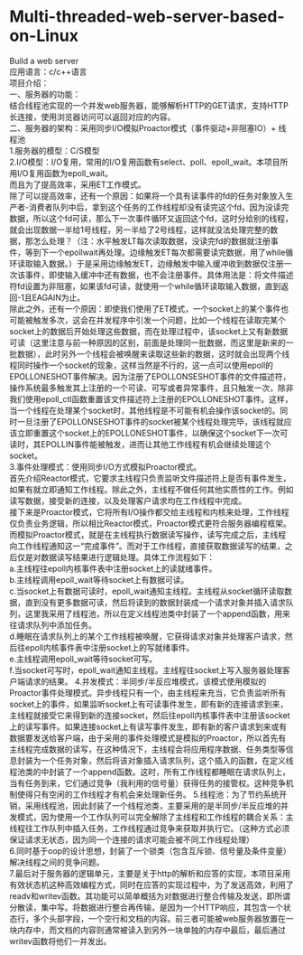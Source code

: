 # Multi-threaded-web-server-based-on-Linux  
Build a web server  
应用语言：c/c++语言  
项目介绍：  
一、服务器的功能：  
结合线程池实现的一个并发web服务器，能够解析HTTP的GET请求，支持HTTP长连接，使用浏览器访问可以返回对应的内容。  
二、服务器的架构：采用同步I/O模拟Proactor模式（事件驱动+非阻塞IO）+ 线程池  
1.服务器的模型：C/S模型  
2.I/O模型：I/O复用，常用的I/O复用函数有select、poll、epoll_wait。本项目所用I/O复用函数为epoll_wait。  
而且为了提高效率，采用ET工作模式。  
除了可以提高效率，还有一个原因：如果将一个具有读事件的fd的任务对象放入生产者-消费者队列中后，拿到这个任务的工作线程却没有读完这个fd，因为没读完数据，所以这个fd可读，那么下一次事件循环又返回这个fd，这时分给别的线程，就会出现数据一半给1号线程，另一半给了2号线程，这样就没法处理完整的数据，那怎么处理？（注：水平触发LT每次读取数据，没读完fd的数据就注册事件，等到下一个epollwait再处理。边缘触发ET每次都需要读完数据，用了while循环读取输入数据。）于是采用边缘触发ET，边缘触发中输入缓冲收到数据仅注册一次该事件，即使输入缓冲中还有数据，也不会注册事件。具体用法是：将文件描述符fd设置为非阻塞，如果该fd可读，就使用一个while循环读取输入数据，直到返回-1且EAGAIN为止。        
除此之外，还有一个原因：即使我们使用了ET模式，一个socket上的某个事件也可能被触发多次，这会在并发程序中引发一个问题，比如一个线程在读取完某个socket上的数据后开始处理这些数据，而在处理过程中，该socket上又有新数据可读（这里注意与前一种原因的区别，前面是处理同一批数据，而这里是新来的一批数据），此时另外一个线程会被唤醒来读取这些新的数据，这时就会出现两个线程同时操作一个socket的现象，这样当然是不行的，这一点可以使用epoll的EPOLLONESHOT事件解决。因为注册了EPOLLONSESHOT事件的文件描述符，操作系统最多触发其上注册的一个可读、可写或者异常事件，且只触发一次，除非我们使用epoll_ctl函数重置该文件描述符上注册的EPOLLONESHOT事件。这样，当一个线程在处理某个socket时，其他线程是不可能有机会操作该socket的。同时一旦注册了EPOLLONSESHOT事件的socket被某个线程处理完毕，该线程就应该立即重置这个socket上的EPOLLONESHOT事件，以确保这个socket下一次可读时，其EPOLLIN事件能被触发，进而让其他工作线程有机会继续处理这个socket。  
3.事件处理模式：使用同步I/O方式模拟Proactor模式。  
  首先介绍Reactor模式，它要求主线程只负责监听文件描述符上是否有事件发生，如果有就立即通知工作线程。除此之外，主线程不做任何其他实质性的工作。例如读写数据，接受新的连接，以及处理客户请求均在工作线程中完成。  
  接下来是Proactor模式，它将所有I/O操作都交给主线程和内核来处理，工作线程仅负责业务逻辑，所以相比Reactor模式，Proactor模式更符合服务器编程框架。  
  而模拟Proactor模式，就是在主线程执行数据读写操作，读写完成之后，主线程向工作线程通知这一“完成事件”。而对于工作线程，直接获取数据读写的结果，之后仅是对数据读写结果进行逻辑处理。具体工作流程如下：  
  a.主线程往epoll内核事件表中注册socket上的读就绪事件。  
  b.主线程调用epoll_wait等待socket上有数据可读。  
  c.当socket上有数据可读时，epoll_wait通知主线程。主线程从socket循环读取数据，直到没有更多数据可读，然后将读到的数据封装成一个请求对象并插入请求队列，这里我采用了线程池，所以在定义线程池类中封装了一个append函数，用来往请求队列中添加任务。  
  d.睡眠在请求队列上的某个工作线程被唤醒，它获得请求对象并处理客户请求，然后往epoll内核事件表中注册socket上的写就绪事件。  
  e.主线程调用epoll_wait等待socket可写。  
  f.当socket可写时，epoll_wait通知主线程。主线程往socket上写入服务器处理客户端请求的结果。
4.并发模式：半同步/半反应堆模式，该模式使用模拟的Proactor事件处理模式。异步线程只有一个，由主线程来充当，它负责监听所有socket上的事件，如果监听socket上有可读事件发生，即有新的连接请求到来，主线程就接受它来得到新的连接socket，然后往epoll内核事件表中注册该socket上的读写事件。如果连接socket上有读写事件发生，即有新的客户请求到来或有数据要发送给客户端，由于采用的事件处理模式是模拟的Proactor，所以首先有主线程完成数据的读写，在这种情况下，主线程会将应用程序数据、任务类型等信息封装为一个任务对象，然后将该对象插入请求队列，这个插入的函数，在定义线程池类的中封装了一个append函数。这时，所有工作线程都睡眠在请求队列上，当有任务到来，它们通过竞争（我利用的信号量）获得任务的接管权。这种竞争机制使得只有空闲的工作线程才有机会来处理新任务。
5.线程池：为了节约系统开销，采用线程池，因此封装了一个线程池类，主要采用的是半同步/半反应堆的并发模式，因为使用一个工作队列可以完全解除了主线程和工作线程的耦合关系：主线程往工作队列中插入任务，工作线程通过竞争来获取并执行它。（这种方式必须保证请求无状态，因为同一个连接的请求可能会被不同工作线程处理）  
6.同时基于oop的设计思想，封装了一个锁类（包含互斥锁、信号量及条件变量）解决线程之间的竞争问题。  
7.最后对于服务器的逻辑单元，主要是关于http的解析和应答的实现，本项目采用有效状态机这种高效编程方式，同时在应答的实现过程中，为了发送高效，利用了readv和writev函数。其功能可以简单概括为对数据进行整合传输及发送，即所谓分散读，集中写。将数据进行整合再传输，是因为一个HTTP响应，其包含一个状态行，多个头部字段，一个空行和文档的内容。前三者可能被web服务器放置在一块内存中，而文档的内容则通常被读入到另外一块单独的内存中最后，最后通过writev函数将他们一并发出。  
